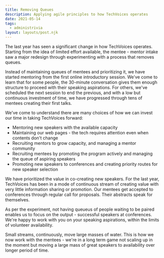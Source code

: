 ```yaml
---
title: Removing Queues
description: Applying agile principles to how TechVoices operates
date: 2021-05-14
tags:
  - administrivia
layout: layouts/post.njk
---
```

The last year has seen a significant change in how TechVoices operates. Starting from the idea of limited effort available, the mentee - mentor intake saw a major redesign through experimenting with a process that removes queues.

Instead of maintaining queues of mentees and prioritizing it, we have started mentoring from the first online introductory session. We've come to learn that for some people, the 30-minute conversation gives them enough structure to proceed with their speaking aspirations. For others, we've scheduled the next session to end the previous, and with a low but continuous investment of time, we have progressed through tens of mentees creating their first talks.

We've come to understand there are many choices of how we can invest our time in taking TechVoices forward:

  * Mentoring new speakers with the available capacity
  * Maintaining our web pages - the tech requires attention even when contents don't change
  * Recruiting mentors to grow capacity, and managing a mentor community
  * Recruiting mentees by promoting the program actively and managing the queue of aspiring speakers
  * Promoting new speakers to conferences and creating priority routes for new speaker selection

We have prioritized the value in co-creating new speakers. For the last year, TechVoices has been in a mode of continuous stream of creating value with very little information sharing or promotion. Our mentees get accepted to conferences through regular call for proposals. Their abstracts speak for themselves.

As per the experiment, not having queueus of people waiting to be paired enables us to focus on the output - successful speakers at conferences. We're happy to work with you on your speaking aspirations, within the limits of volunteer availability.

Small streams, continuously, move large masses of water. This is how we now work with the mentees - we're in a long term game not scaling up in the moment but moving a large mass of great speakers to availability over longer period of time.

